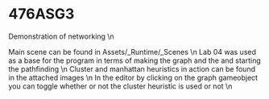 # 476ASG3
Demonstration of networking \n

Main scene can be found in Assets/_Runtime/_Scenes \n
Lab 04 was used as a base for the program in terms of making the graph and the and starting the pathfinding \n
Cluster and manhattan heuristics in action can be found in the attached images \n
In the editor by clicking on the graph gameobject you can toggle whether or not the cluster heuristic is used or not \n
